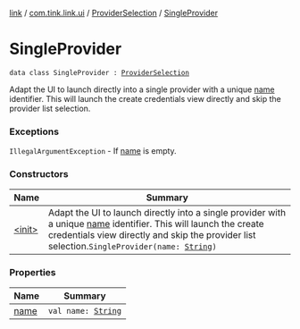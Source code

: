 [link](../../../index.md) / [com.tink.link.ui](../../index.md) / [ProviderSelection](../index.md) / [SingleProvider](./index.md)

# SingleProvider

`data class SingleProvider : `[`ProviderSelection`](../index.md)

Adapt the UI to launch directly into a single provider with a unique [name](name.md) identifier.
This will launch the create credentials view directly and skip the provider list selection.

### Exceptions

`IllegalArgumentException` - If [name](name.md) is empty.

### Constructors

| Name | Summary |
|---|---|
| [&lt;init&gt;](-init-.md) | Adapt the UI to launch directly into a single provider with a unique [name](name.md) identifier. This will launch the create credentials view directly and skip the provider list selection.`SingleProvider(name: `[`String`](https://kotlinlang.org/api/latest/jvm/stdlib/kotlin/-string/index.html)`)` |

### Properties

| Name | Summary |
|---|---|
| [name](name.md) | `val name: `[`String`](https://kotlinlang.org/api/latest/jvm/stdlib/kotlin/-string/index.html) |
